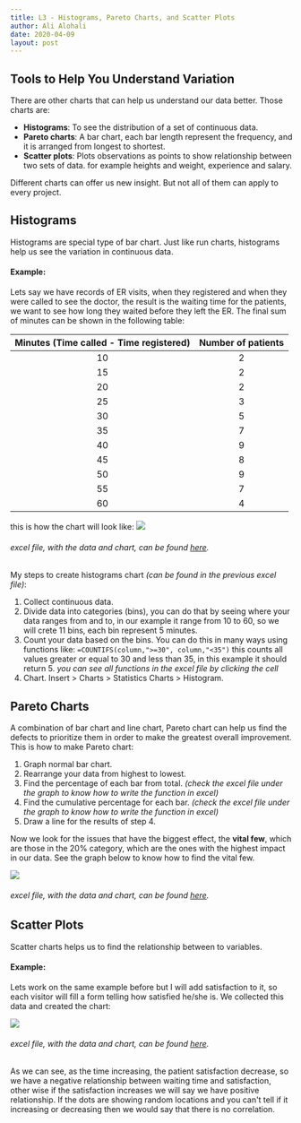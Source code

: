 ```yaml
---
title: L3 - Histograms, Pareto Charts, and Scatter Plots
author: Ali Alohali
date: 2020-04-09
layout: post
---
```



## Tools to Help You Understand Variation

There are other charts that can help us understand our data better. Those charts are:

 - **Histograms**: To see the distribution of a set of continuous data.
 - **Pareto charts**: A bar chart, each bar length represent the frequency, and it is arranged from longest to shortest.
 - **Scatter plots**: Plots observations as points to show relationship between two sets of data. for example heights and weight, experience and salary.

Different charts can offer us new insight. But not all of them can apply to every project. 

## Histograms

Histograms are special type of bar chart. Just like run charts, histograms help us see the variation in continuous data. 
#### Example:
Lets say we have records of ER visits, when they registered and when they were called to see the doctor, the result is the waiting time for the patients, we want to see how long they waited before they left the ER. The final sum of minutes can be shown in the following table:

|Minutes (Time called - Time registered)|Number of patients|
|:--:|:--:|
|10|2|
|15|2|
|20|2|
|25|3|
|30|5|
|35|7|
|40|9|
|45|8|
|50|9|
|55|7|
|60|4|

this is how the chart will look like:
![](/IHI-QI104/img/L3-1.jpg)

###### excel file, with the data and chart, can be found [here](/IHI-QI104/xlsx/L3-1.xlsx).

My steps to create histograms chart *(can be found in the previous excel file)*:

 1. Collect continuous data.
 2. Divide data into categories (bins), you can do that by seeing where your data ranges from and to, in our example it range from 10 to 60, so we will crete 11 bins, each bin represent 5 minutes.
 3. Count your data based on the bins. You can do this in many ways using functions like: `=COUNTIFS(column,">=30", column,"<35")` this counts all values greater or equal to 30 and less than 35, in this example it should return 5. *you can see all functions in the excel file by clicking the cell*
 4. Chart. Insert > Charts > Statistics Charts > Histogram.


## Pareto Charts

A combination of bar chart and line chart, Pareto chart can help us find the defects to prioritize them in order to make the greatest overall improvement. This is how to make Pareto chart:

 1. Graph normal bar chart.
 2. Rearrange your data from highest to lowest.
 3. Find the percentage of each bar from total. *(check the excel file under the graph to know how to write the function in excel)*
 4. Find the cumulative percentage for each bar. *(check the excel file under the graph to know how to write the function in excel)*
 5. Draw a line for the results of step 4.

Now we look for the issues that have the biggest effect, the **vital few**, which are those in the 20% category, which are the ones with the highest impact in our data. See the graph below to know how to find the vital few.

![](/IHI-QI104/img/L3-2.jpg)

###### excel file, with the data and chart, can be found [here](/IHI-QI104/xlsx/L3-2.xlsx).


## Scatter Plots

Scatter charts helps us to find the relationship between to variables. 

#### Example:
Lets work on the same example before but I will add satisfaction to it, so each visitor will fill a form telling how satisfied he/she is. We collected this data and created the chart:

![](/IHI-QI104/img/L3-3.jpg)

###### excel file, with the data and chart, can be found [here](/IHI-QI104/xlsx/L3-3.xlsx).

As we can see, as the time increasing, the patient satisfaction decrease, so we have a negative relationship between waiting time and satisfaction, other wise if the satisfaction increases we will say we have positive relationship. If the dots are showing random locations and you can't tell if it increasing or decreasing then we would say that there is no correlation.

